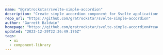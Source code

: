 ```yaml
---
name: "@gratrockstar/svelte-simple-accordion"
description: "Create simple accordion component for Svelte applications."
repo_url: "https://github.com/gratrockstar/svelte-simple-accordion"
author: "Garrett Baldwin"
homepage: "https://github.com/gratrockstar/svelte-simple-accordion#readme"
updated: "2023-12-29T22:36:49.176Z"
tags: 
  - ui
  - component-library
---
```

